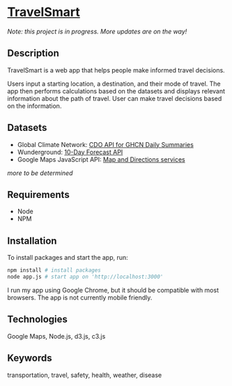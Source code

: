 # [TravelSmart](http://ironhack-danzheng.herokuapp.com)

_Note: this project is in progress. More updates are on the way!_

## Description

TravelSmart is a web app that helps people make informed travel decisions.

Users input a starting location, a destination, and their mode of travel. The app then performs calculations based on the datasets and displays relevant information about the path of travel. User can make travel decisions based on the information.

## Datasets

- Global Climate Network: [CDO API for GHCN Daily Summaries](http://www.ncdc.noaa.gov/cdo-web/webservices/v2)
- Wunderground: [10-Day Forecast API](https://www.wunderground.com/weather/api/)
- Google Maps JavaScript API: [Map and Directions services](https://developers.google.com/maps/documentation/javascript/3.exp/reference)

_more to be determined_

## Requirements

- Node
- NPM

## Installation

To install packages and start the app, run:

```bash
npm install # install packages
node app.js # start app on 'http://localhost:3000'
```

I run my app using Google Chrome, but it should be compatible with most browsers. The app is not currently mobile friendly.

## Technologies

Google Maps, Node.js, d3.js, c3.js

## Keywords

transportation, travel, safety, health, weather, disease
